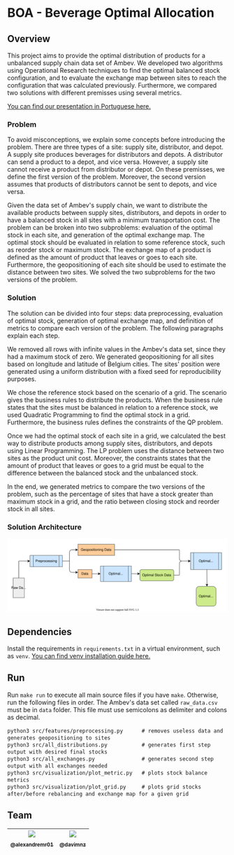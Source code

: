 # BOA - Beverage Optimal Allocation

## Overview
This project aims to provide the optimal distribution of products for a unbalanced supply chain data set of Ambev. We developed two algorithms using Operational Research techniques to find the optimal balanced stock configuration, and to evaluate the exchange map between sites to reach the configuration that was calculated previously. Furthermore, we compared two solutions with different premisses using several metrics.

[You can find our presentation in Portuguese here.](placeholder)

### Problem
To avoid misconceptions, we explain some concepts before introducing the problem. There are three types of a site: supply site, distributor, and depot. A supply site produces beverages for distributors and depots. A distributor can send a product to a depot, and vice versa. However, a supply site cannot receive a product from distributor or depot. On these premisses, we define the first version of the problem. Moreover, the second version assumes that products of distributors cannot be sent to depots, and vice versa.

Given the data set of Ambev's supply chain, we want to distribute the available products between supply sites, distributors, and depots in order to have a balanced stock in all sites with a minimum transportation cost. The problem can be broken into two subproblems: evaluation of the optimal stock in each site, and generation of the optimal exchange map. The optimal stock should be evaluated in relation to some reference stock, such as reorder stock or maximum stock. The exchange map of a product is defined as the amount of product that leaves or goes to each site. Furthermore, the geopositioning of each site should be used to estimate the distance between two sites. We solved the two subproblems for the two versions of the problem.

### Solution
The solution can be divided into four steps: data preprocessing, evaluation of optimal stock, generation of optimal exchange map, and definition of metrics to compare each version of the problem. The following paragraphs explain each step.

We removed all rows with infinite values in the Ambev's data set, since they had a maximum stock of zero. We generated geopositioning for all sites based on longitude and latitude of Belgium cities. The sites' position were generated using a uniform distribution with a fixed seed for reproducibility purposes.

We chose the reference stock based on the scenario of a grid. The scenario gives the business rules to distribute the products. When the business rule states that the sites must be balanced in relation to a reference stock, we used Quadratic Programming to find the optimal stock in a grid. Furthermore, the business rules defines the constraints of the QP problem.

Once we had the optimal stock of each site in a grid, we calculated the best way to distribute products among supply sites, distributors, and depots using Linear Programming. The LP problem uses the distance between two sites as the product unit cost. Moreover, the constraints states that the amount of product that leaves or goes to a grid must be equal to the difference between the balanced stock and the unbalanced stock.

In the end, we generated metrics to compare the two versions of the problem, such as the percentage of sites that have a stock greater than maximum stock in a grid, and the ratio between closing stock and reorder stock in all sites.

### Solution Architecture

![](figures/readme/architecture.svg)

## Dependencies
Install the requirements in `requirements.txt` in a virtual environment, such as `venv`. [You can find venv installation guide here.](https://packaging.python.org/guides/installing-using-pip-and-virtual-environments/)

## Run

Run `make run` to execute all main source files if you have `make`. Otherwise, run the following files in order. The Ambev's data set called `raw_data.csv` must be in `data` folder. This file must use semicolons as delimiter and colons as decimal.  

````
python3 src/features/preprocessing.py      # removes useless data and generates geopositioning to sites
python3 src/all_distributions.py           # generates first step output with desired final stocks
python3 src/all_exchanges.py               # generates second step output with all exchanges needed
python3 src/visualization/plot_metric.py   # plots stock balance metrics
python3 src/visualization/plot_grid.py     # plots grid stocks after/before rebalancing and exchange map for a given grid
````

## Team

| [<img src="https://avatars.githubusercontent.com/u/56287238?v=4" width="115"><br><sub>@alexandremr01</sub>](https://github.com/alexandremr01) | [<img src="https://avatars.githubusercontent.com/u/63565370?v=4" width="115"><br><sub>@davimnz</sub>](https://github.com/davimnz) |
| :---: | :---: |
